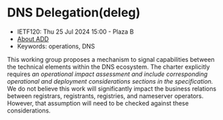 # DNS Delegation(deleg)
* <IETFschedule>IETF120: Thu 25 Jul 2024 15:00 - Plaza B</IETFschedule>
* [About ADD](https://datatracker.ietf.org/group/deleg/about/)
* Keywords: operations, DNS

This working group proposes a mechanism to signal capabilities between the technical elements within the DNS ecosystem. The charter explicitly requires _an operational impact assessment and include corresponding operational and deployment considerations sections in the specification._ We do not believe this work will significantly impact the business relations between registrars, registrants, registries, and nameserver operators. However, that assumption will need to be checked against these considerations.
